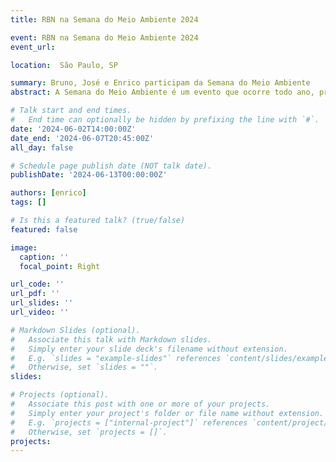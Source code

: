 ```yaml
---
title: RBN na Semana do Meio Ambiente 2024

event: RBN na Semana do Meio Ambiente 2024
event_url: 

location:  São Paulo, SP

summary: Bruno, José e Enrico participam da Semana do Meio Ambiente
abstract: A Semana do Meio Ambiente é um evento que ocorre todo ano, promovido pelo Governo do Estado de São Paulo via Secretária de Meio Ambiente, Infraestrutura e Logística (SEMIL). Com uma programação diversificada de atividades dos dias 2 a 7 de junho, no domingo (02/06) foi realizada a bioblitz no Parque Ecológico Tietê (PET) pela manhã. Os membros da RBN (Bruno, José e Enrico) participaram da atividade auxiliando na busca por espécies e falando um pouco mais do uso da plataforma iNaturalist, tanto na contribuição para o conhecimento da biodiversidade do PET quanto pelo amplo uso do iNaturalist em outros parques urbanos da cidade de São Paulo.

# Talk start and end times.
#   End time can optionally be hidden by prefixing the line with `#`.
date: '2024-06-02T14:00:00Z'
date_end: '2024-06-07T20:45:00Z'
all_day: false

# Schedule page publish date (NOT talk date).
publishDate: '2024-06-13T00:00:00Z'

authors: [enrico]
tags: []

# Is this a featured talk? (true/false)
featured: false

image:
  caption: ''
  focal_point: Right

url_code: ''
url_pdf: ''
url_slides: ''
url_video: ''

# Markdown Slides (optional).
#   Associate this talk with Markdown slides.
#   Simply enter your slide deck's filename without extension.
#   E.g. `slides = "example-slides"` references `content/slides/example-slides.md`.
#   Otherwise, set `slides = ""`.
slides:

# Projects (optional).
#   Associate this post with one or more of your projects.
#   Simply enter your project's folder or file name without extension.
#   E.g. `projects = ["internal-project"]` references `content/project/deep-learning/index.md`.
#   Otherwise, set `projects = []`.
projects:
---
```


